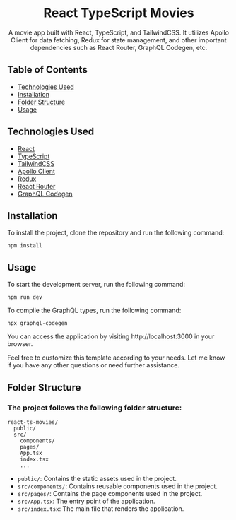<h1 align="center">React TypeScript Movies</h1>

<p align="center">
  A movie app built with React, TypeScript, and TailwindCSS. It utilizes Apollo Client for data fetching, Redux for state management, and other important dependencies such as React Router, GraphQL Codegen, etc. 
</p>

## Table of Contents

- [Technologies Used](#technologies-used)
- [Installation](#installation)
- [Folder Structure](#folder-structure)
- [Usage](#usage)

## Technologies Used

- [React](https://reactjs.org/)
- [TypeScript](https://www.typescriptlang.org/)
- [TailwindCSS](https://tailwindcss.com/)
- [Apollo Client](https://www.apollographql.com/docs/react/)
- [Redux](https://redux.js.org/)
- [React Router](https://reactrouter.com/)
- [GraphQL Codegen](https://www.graphql-code-generator.com/)

## Installation

To install the project, clone the repository and run the following command:

```
npm install
```



## Usage
To start the development server, run the following command:
```
npm run dev
```
To compile the GraphQL types, run the following command:
```
npx graphql-codegen
```
You can access the application by visiting http://localhost:3000 in your browser.

Feel free to customize this template according to your needs. Let me know if you have any other questions or need further assistance.



## Folder Structure
### The project follows the following folder structure:

```
react-ts-movies/
  public/
  src/
    components/
    pages/
    App.tsx
    index.tsx
    ...
 ```
- `public/`: Contains the static assets used in the project.
- `src/components/`: Contains reusable components used in the project.
- `src/pages/`: Contains the page components used in the project.
- `src/App.tsx`: The entry point of the application.
- `src/index.tsx`: The main file that renders the application.
